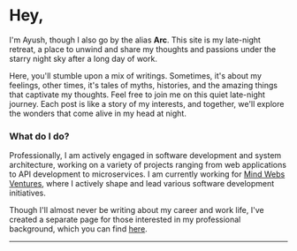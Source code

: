 # Hey,

I'm Ayush, though I also go by the alias **Arc**. This site is my late-night retreat, a place to unwind and share my thoughts and passions under the starry night sky after a long day of work.

Here, you'll stumble upon a mix of writings. Sometimes, it's about my feelings, other times, it's tales of myths, histories, and the amazing things that captivate my thoughts. Feel free to join me on this quiet late-night journey. Each post is like a story of my interests, and together, we'll explore the wonders that come alive in my head at night.

### What do I do?

Professionally, I am actively engaged in software development and system architecture, working on a variety of projects ranging from web applications to API development to microservices. I am currently working for [Mind Webs Ventures](https://mindwebs.org/), where I actively shape and lead various software development initiatives. 

Though I'll almost never be writing about my career and work life, I've created a separate page for those interested in my professional background, which you can find [here](/about/career).


-------------

